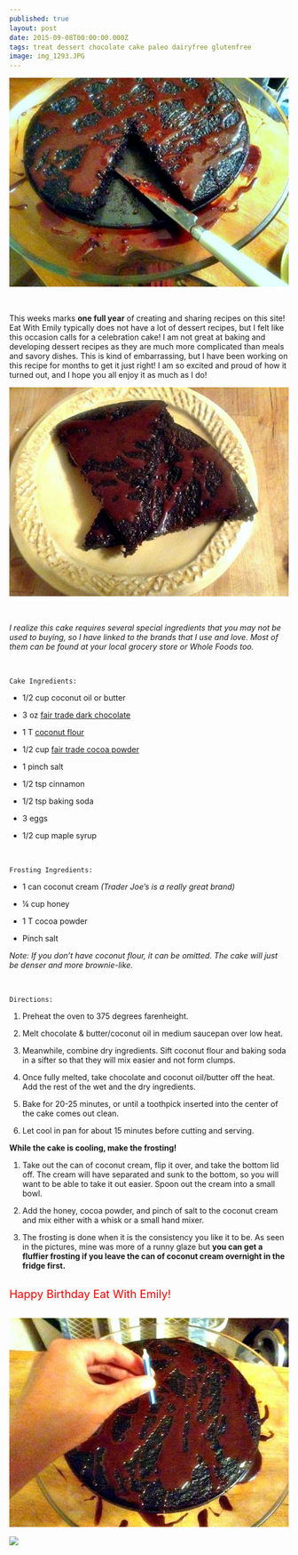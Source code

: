 ```yaml
---
published: true
layout: post
date: 2015-09-08T00:00:00.000Z
tags: treat dessert chocolate cake paleo dairyfree glutenfree
image: img_1293.JPG
---
```


![IMG_1299.JPG](/content/IMG_1299-JPG.jpg)

<br>

This weeks marks **one full year** of creating and sharing recipes on this site! Eat With Emily typically does not have a lot of dessert recipes, but I felt like this occasion calls for a celebration cake! I am not great at baking and developing dessert recipes as they are much more complicated than meals and savory dishes. This is kind of embarrassing, but I have been working on this recipe for months to get it just right! I am so excited and proud of how it turned out, and I hope you all enjoy it as much as I do!



![IMG_1305.JPG](/content/IMG_1305-JPG.jpg)

<br>

*I realize this cake requires several special ingredients that you may not be used to buying, so I have linked to the brands that I use and love. Most of them can be found at your local grocery store or Whole Foods too.*

<br>

	Cake Ingredients:

* 1/2 cup coconut oil or butter

* 3 oz [fair trade dark chocolate](http://www.amazon.com/gp/product/B004HHEBD4?ie=UTF8&camp=1789&creativeASIN=B004HHEBD4&linkCode=xm2&tag=edib0a-20)

* 1 T [coconut flour](http://www.amazon.com/gp/product/B000YF99GM?ie=UTF8&camp=1789&creativeASIN=B000YF99GM&linkCode=xm2&tag=edib0a-20)

* 1/2 cup [fair trade cocoa powder](http://www.amazon.com/gp/product/B0012BXTU4?ie=UTF8&camp=1789&creativeASIN=B0012BXTU4&linkCode=xm2&tag=edib0a-20)

* 1 pinch salt

* 1/2 tsp cinnamon

* 1/2 tsp baking soda

* 3 eggs

* 1/2 cup maple syrup

<br>

	Frosting Ingredients:

* 1 can coconut cream *(Trader Joe’s is a really great brand)*

*  ¼ cup honey

* 1 T cocoa powder

* Pinch salt

*Note: If you don’t have coconut flour, it can be omitted. The cake will just be denser and more brownie-like.*

<br>

	Directions:

1. Preheat the oven to 375 degrees farenheight.

2. Melt chocolate & butter/coconut oil in medium saucepan over low heat.

3. Meanwhile, combine dry ingredients. Sift coconut flour and baking soda in a sifter so that they will mix easier and not form clumps.

4. Once fully melted, take chocolate and coconut oil/butter off the heat. Add the rest of the wet and the dry ingredients.

5. Bake for 20-25 minutes, or until a toothpick inserted into the center of the cake comes out clean.

6. Let cool in pan for about 15 minutes before cutting and serving.

**While the cake is cooling, make the frosting!**

1. Take out the can of coconut cream, flip it over, and take the bottom lid off. The cream will have separated and sunk to the bottom, so you will want to be able to take it out easier. Spoon out the cream into a small bowl.

2. Add the honey, cocoa powder, and pinch of salt to the coconut cream and mix either with a whisk or a small hand mixer.

3. The frosting is done when it is the consistency you like it to be. As seen in the pictures, mine was more of a runny glaze but **you can get a fluffier frosting if you leave the can of coconut cream overnight in the fridge first.**

<br>

<div style="color: red;"><span style="font-size: 20px;">Happy Birthday Eat With Emily!</span></div>

<br>

![IMG_1282.JPG](/content/IMG_1282-JPG.jpg)




<a href="//www.pinterest.com/pin/create/button/" data-pin-do="buttonBookmark"  data-pin-color="red"><img src="//assets.pinterest.com/images/pidgets/pinit_fg_en_rect_red_20.png" /></a>
<!-- Please call pinit.js only once per page -->
<script type="text/javascript" async defer src="//assets.pinterest.com/js/pinit.js"></script>
